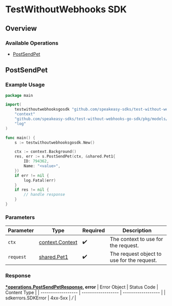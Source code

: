 # TestWithoutWebhooks SDK


## Overview

### Available Operations

* [PostSendPet](#postsendpet)

## PostSendPet

### Example Usage

```go
package main

import(
	testwithoutwebhooksgosdk "github.com/speakeasy-sdks/test-without-webhooks-go-sdk"
	"context"
	"github.com/speakeasy-sdks/test-without-webhooks-go-sdk/pkg/models/shared"
	"log"
)

func main() {
    s := testwithoutwebhooksgosdk.New()

    ctx := context.Background()
    res, err := s.PostSendPet(ctx, &shared.Pet1{
        ID: 794362,
        Name: "<value>",
    })
    if err != nil {
        log.Fatal(err)
    }
    if res != nil {
        // handle response
    }
}
```

### Parameters

| Parameter                                             | Type                                                  | Required                                              | Description                                           |
| ----------------------------------------------------- | ----------------------------------------------------- | ----------------------------------------------------- | ----------------------------------------------------- |
| `ctx`                                                 | [context.Context](https://pkg.go.dev/context#Context) | :heavy_check_mark:                                    | The context to use for the request.                   |
| `request`                                             | [shared.Pet1](../../pkg/models/shared/pet1.md)        | :heavy_check_mark:                                    | The request object to use for the request.            |


### Response

**[*operations.PostSendPetResponse](../../pkg/models/operations/postsendpetresponse.md), error**
| Error Object       | Status Code        | Content Type       |
| ------------------ | ------------------ | ------------------ |
| sdkerrors.SDKError | 4xx-5xx            | */*                |
